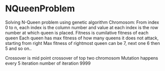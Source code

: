 # NQueenProblem
Solving N-Queen problem using genetic algorithm
Chromosom:
      From index 0 to n, each index is the column number and value at each index is the row number at which queen is placed.
Fitness is cumilative fitness of each queen
Each queen has max fitness of how many queens it does not attack, starting from right
  Max fitness of rightmost queen can be 7, next one 6 then 5 and so on..

Crossover is mid point crossover of top two chromosom
Mutation happens every 5 iteration
number of iteration 9999
